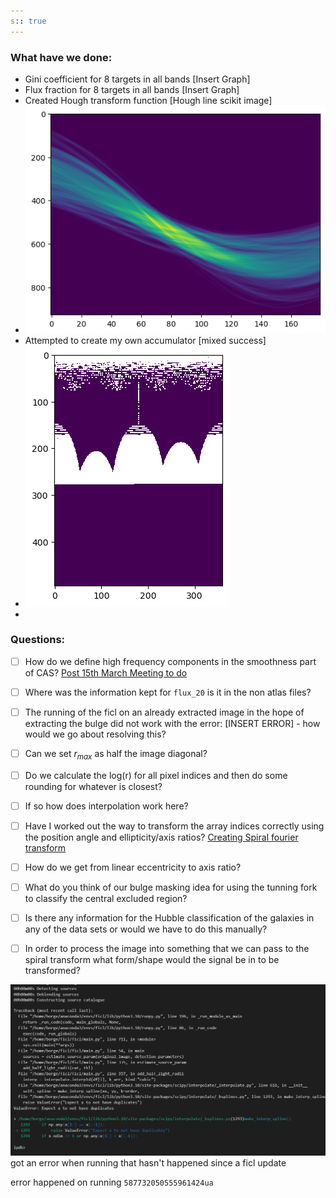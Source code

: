 ```yaml
---
s:: true
---
```


### What have we done:

- Gini coefficient for 8 targets in all bands [Insert Graph]
- Flux fraction for 8 targets in all bands [Insert Graph]
- Created Hough transform function [Hough line scikit image]
- ![Pasted image 20230319181615.png](../../AA%20%20-%20%20Assets/Pasted%20image%2020230319181615.png)
- Attempted to create my own accumulator [mixed success]
- ![Pasted image 20230319194743.png](../../AA%20%20-%20%20Assets/Pasted%20image%2020230319194743.png)
- 

### Questions:

- [ ] How do we define high frequency components in the smoothness part of CAS? [Post 15th March Meeting to do](../MISC/Post%2015th%20March%20Meeting%20to%20do.md)
- [ ] Where was the information kept for `flux_20` is it in the non atlas files?
- [ ] The running of the ficl on an already extracted image in the hope of extracting the bulge did not work with the error: [INSERT ERROR] - how would we go about resolving this?
- [ ] Can we set $r_{max}$ as half the image diagonal?
- [ ] Do we calculate the log(r) for all pixel indices and then do some rounding for whatever is closest? 
- [ ] If so how does interpolation work here?
- [ ] Have I worked out the way to transform the array indices correctly using the position angle and ellipticity/axis ratios? [Creating Spiral fourier transform](../Code/Code%20description/2Dfft/Creating%20Spiral%20fourier%20transform.md)
- [ ] How do we get from linear eccentricity to axis ratio?
- [ ] What do you think of our bulge masking idea for using the tunning fork to classify the central excluded region?
- [ ] Is there any information for the Hubble classification of the galaxies in any of the data sets or would we have to do this manually?
- [ ] In order to process the image into something that we can pass to the spiral transform what form/shape would the signal be in to be transformed?


![Pasted image 20230321182241.png](../../AA%20%20-%20%20Assets/Pasted%20image%2020230321182241.png)
got an error when running that hasn't happened since a ficl update 

error happened on running `587732050555961424ua` 
